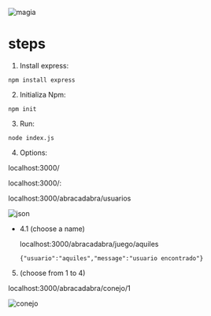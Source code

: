 ![magia](https://user-images.githubusercontent.com/68760595/138380493-b0ff4361-3fba-483e-9dfc-a6c065d46179.png)

# steps

1. Install express:

```
npm install express
```

2. Initializa Npm:

```
npm init
```

3. Run:

```
node index.js

```

4. Options:

localhost:3000/

localhost:3000/:

localhost:3000/abracadabra/usuarios

![json](https://user-images.githubusercontent.com/68760595/138381997-d4cdc314-6e1d-4874-bf08-c84ed23d6fe8.png)


+ 4.1 (choose a name)

  localhost:3000/abracadabra/juego/aquiles
  
  ```
  {"usuario":"aquiles","message":"usuario encontrado"}
  ```

5. (choose from 1 to 4)

localhost:3000/abracadabra/conejo/1

![conejo](https://user-images.githubusercontent.com/68760595/138381765-3974cb08-9d18-4afa-beee-e8768583fa1e.png)


